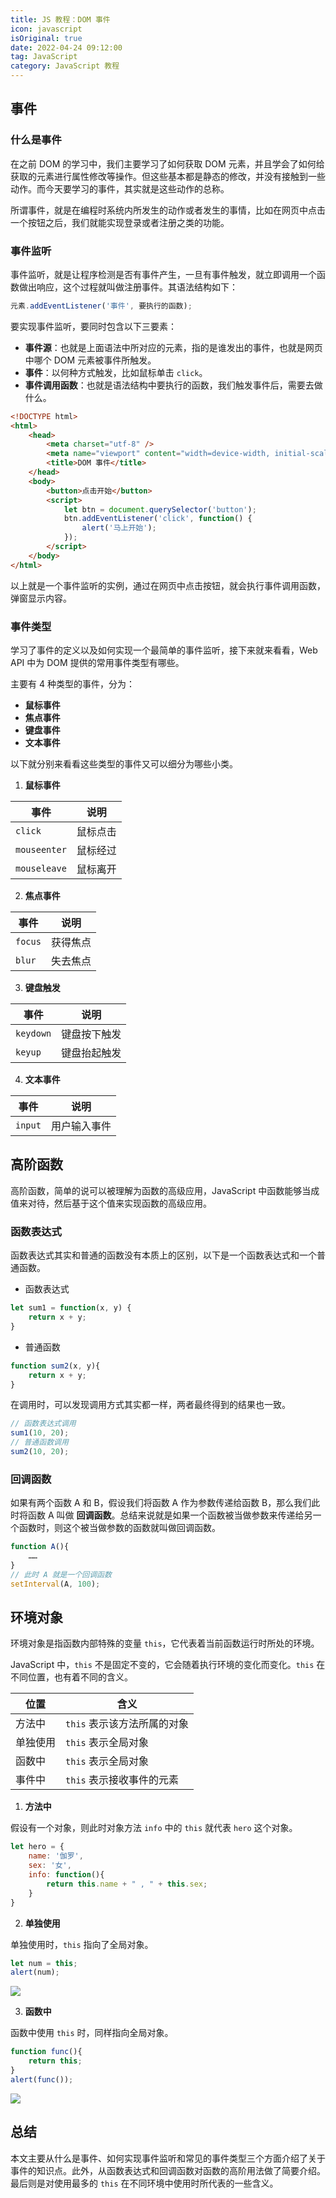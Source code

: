 ```yaml
---
title: JS 教程：DOM 事件
icon: javascript
isOriginal: true
date: 2022-04-24 09:12:00
tag: JavaScript
category: JavaScript 教程
---
```


## 事件

### 什么是事件

在之前 DOM 的学习中，我们主要学习了如何获取 DOM 元素，并且学会了如何给获取的元素进行属性修改等操作。但这些基本都是静态的修改，并没有接触到一些动作。而今天要学习的事件，其实就是这些动作的总称。

所谓事件，就是在编程时系统内所发生的动作或者发生的事情，比如在网页中点击一个按钮之后，我们就能实现登录或者注册之类的功能。

### 事件监听

事件监听，就是让程序检测是否有事件产生，一旦有事件触发，就立即调用一个函数做出响应，这个过程就叫做注册事件。其语法结构如下：

```js
元素.addEventListener('事件', 要执行的函数);
```

要实现事件监听，要同时包含以下三要素：

-   **事件源**：也就是上面语法中所对应的元素，指的是谁发出的事件，也就是网页中哪个 DOM 元素被事件所触发。
-   **事件**：以何种方式触发，比如鼠标单击 `click`。
-   **事件调用函数**：也就是语法结构中要执行的函数，我们触发事件后，需要去做什么。

```html
<!DOCTYPE html>
<html>
	<head>
		<meta charset="utf-8" />
		<meta name="viewport" content="width=device-width, initial-scale=1">
		<title>DOM 事件</title>
	</head>
	<body>
		<button>点击开始</button>
		<script>
			let btn = document.querySelector('button');
			btn.addEventListener('click', function() {
				alert('马上开始');
			});
		</script>
	</body>
</html>
```

以上就是一个事件监听的实例，通过在网页中点击按钮，就会执行事件调用函数，弹窗显示内容。

### 事件类型

学习了事件的定义以及如何实现一个最简单的事件监听，接下来就来看看，Web API 中为 DOM 提供的常用事件类型有哪些。

主要有 4 种类型的事件，分为：

-   **鼠标事件**
-   **焦点事件**
-   **键盘事件**
-   **文本事件**

以下就分别来看看这些类型的事件又可以细分为哪些小类。

1.   **鼠标事件**

| 事件         | 说明     |
| ------------ | -------- |
| `click`      | 鼠标点击 |
| `mouseenter` | 鼠标经过 |
| `mouseleave` | 鼠标离开 |

2.   **焦点事件**

| 事件    | 说明     |
| ------- | -------- |
| `focus` | 获得焦点 |
| `blur`  | 失去焦点 |

3.   **键盘触发**

| 事件      | 说明         |
| --------- | ------------ |
| `keydown` | 键盘按下触发 |
| `keyup`   | 键盘抬起触发 |

4.   **文本事件**

| 事件    | 说明         |
| ------- | ------------ |
| `input` | 用户输入事件 |

## 高阶函数

高阶函数，简单的说可以被理解为函数的高级应用，JavaScript 中函数能够当成值来对待，然后基于这个值来实现函数的高级应用。

### 函数表达式

函数表达式其实和普通的函数没有本质上的区别，以下是一个函数表达式和一个普通函数。

-   函数表达式

```js
let sum1 = function(x, y) {
    return x + y;
}
```

-   普通函数

```js
function sum2(x, y){
    return x + y;
}
```

在调用时，可以发现调用方式其实都一样，两者最终得到的结果也一致。

```js
// 函数表达式调用
sum1(10, 20);
// 普通函数调用
sum2(10, 20);
```

### 回调函数

如果有两个函数 A 和 B，假设我们将函数 A 作为参数传递给函数 B，那么我们此时将函数 A 叫做 **回调函数**。总结来说就是如果一个函数被当做参数来传递给另一个函数时，则这个被当做参数的函数就叫做回调函数。

```js
function A(){
    ……
}
// 此时 A 就是一个回调函数
setInterval(A, 100);
```

## 环境对象

环境对象是指函数内部特殊的变量 `this`，它代表着当前函数运行时所处的环境。

JavaScript 中，`this` 不是固定不变的，它会随着执行环境的变化而变化。`this` 在不同位置，也有着不同的含义。

| 位置     | 含义                        |
| -------- | --------------------------- |
| 方法中   | `this` 表示该方法所属的对象 |
| 单独使用 | `this` 表示全局对象         |
| 函数中   | `this` 表示全局对象         |
| 事件中   | `this` 表示接收事件的元素   |

1.   **方法中**

假设有一个对象，则此时对象方法 `info` 中的 `this` 就代表 `hero` 这个对象。

```js
let hero = {
    name: '伽罗',
    sex: '女',
    info: function(){
        return this.name + " , " + this.sex;
    }
}
```

2.   **单独使用**

单独使用时，`this` 指向了全局对象。

```js
let num = this;
alert(num);
```

![](https://img-blog.csdnimg.cn/img_convert/ce1fe56f9cdd7702b0f17d8d09d84dd0.png)

3.   **函数中**

函数中使用 `this` 时，同样指向全局对象。

```js
function func(){
    return this;
}
alert(func());
```

![](https://img-blog.csdnimg.cn/img_convert/3eabc18cf3d244f400d101d52648458f.png)

## 总结

本文主要从什么是事件、如何实现事件监听和常见的事件类型三个方面介绍了关于事件的知识点。此外，从函数表达式和回调函数对函数的高阶用法做了简要介绍。最后则是对使用最多的 `this` 在不同环境中使用时所代表的一些含义。



